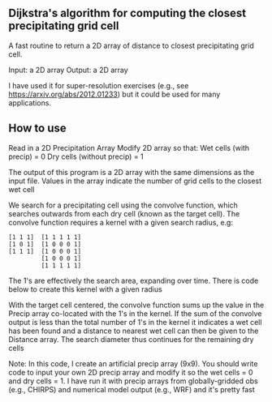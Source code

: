 ## Dijkstra's algorithm for computing the closest precipitating grid cell

A fast routine to return a 2D array of distance to closest precipitating grid cell.

Input: a 2D array 
Output: a 2D array

I have used it for super-resolution exercises (e.g., see https://arxiv.org/abs/2012.01233) but it could be used for many applications.

## How to use

Read in a 2D Precipitation Array
Modify 2D array so that: 
  Wet cells (with precip) = 0
  Dry cells (without precip) = 1

The output of this program is a 2D array with the same dimensions as the input file. Values in the 
array indicate the number of grid cells to the closest wet cell

We search for a precipitating cell using the convolve function, which searches outwards from each dry cell
(known as the target cell). The convolve function requires a kernel with a given search radius, e.g:

```
[1 1 1]  [1 1 1 1 1]
[1 0 1]  [1 0 0 0 1]
[1 1 1]  [1 0 0 0 1]
         [1 0 0 0 1]
         [1 1 1 1 1]
```

The 1's are effectively the search area, expanding over time. There is code below to create this 
kernel with a given radius

With the target cell centered, the convolve function sums up the value in the Precip array 
co-located with the 1's in the kernel. If the sum of the convolve output is less than the total 
number of 1's in the kernel it indicates a wet cell has been found and a distance to nearest wet cell 
can then be given to the Distance array. The search diameter thus continues for the remaining dry cells

Note: In this code, I create an artificial precip array (9x9). You should write code to input your own 2D precip array and modify it so the wet cells = 0 and dry cells = 1. I have run it with precip arrays from globally-gridded obs (e.g., CHIRPS) and numerical model output (e.g., WRF) and it's pretty fast  
